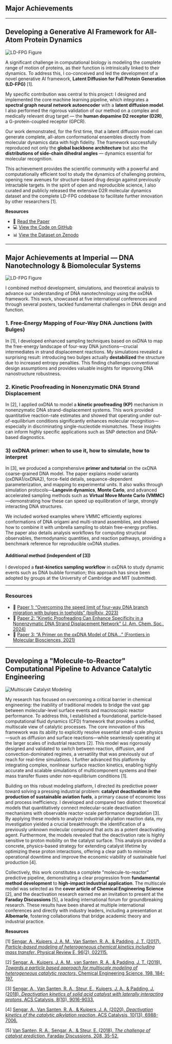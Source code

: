 ## Major Achievements

---

## Developing a Generative AI Framework for All-Atom Protein Dynamics

![LD-FPG Figure](/images/LDFPG.png)

A significant challenge in computational biology is modeling the complete range of motion of proteins, as their function is intrinsically linked to their dynamics. To address this, I co-conceived and led the development of a novel generative AI framework, **Latent Diffusion for Full Protein Generation (LD-FPG)** [1].  

My specific contribution was central to this project: I designed and implemented the core machine learning pipeline, which integrates a **spectral graph neural network autoencoder** with a **latent diffusion model**. I also performed the rigorous validation of our method on a complex and medically relevant drug target — the **human dopamine D2 receptor (D2R)**, a G-protein-coupled receptor (GPCR).

Our work demonstrated, for the first time, that a latent diffusion model can generate complete, all-atom conformational ensembles directly from molecular dynamics data with high fidelity. The framework successfully reproduced not only the **global backbone architecture** but also the **distributions of side-chain dihedral angles** — dynamics essential for molecular recognition.

This achievement provides the scientific community with a powerful and computationally efficient tool to study the dynamics of challenging proteins, opening new avenues for structure-based drug design against previously intractable targets. In the spirit of open and reproducible science, I also curated and publicly released the extensive D2R molecular dynamics dataset and the complete LD-FPG codebase to facilitate further innovation by other researchers [1].

**Resources**  
- 📄 [Read the Paper](https://doi.org/10.48550/arXiv.2506.17064)  
- 💻 [View the Code on GitHub](https://github.com/adityasengar/LD-FPG/tree/main)  
- 📊 [View the Dataset on Zenodo](https://zenodo.org/records/15479781)


---
## Major Achievements at Imperial — DNA Nanotechnology & Biomolecular Systems

![LD-FPG Figure](/images/oxdna.jpg)


I combined method development, simulations, and theoretical analysis to advance our understanding of DNA nanotechnology using the oxDNA framework. This work, showcased at five international conferences and through several posters, tackled fundamental challenges in DNA design and function.

### 1. Free-Energy Mapping of Four-Way DNA Junctions (with Bulges)

In [1], I developed enhanced sampling techniques based on oxDNA to map the free-energy landscape of four-way DNA junctions—crucial intermediates in strand displacement reactions. My simulations revealed a surprising result: introducing two bulges actually **destabilized** the structure due to increased entropy penalties. This finding challenges conventional design assumptions and provides valuable insights for improving DNA nanostructure robustness.

### 2. Kinetic Proofreading in Nonenzymatic DNA Strand Displacement

In [2], I applied oxDNA to model a **kinetic proofreading (KP)** mechanism in nonenzymatic DNA strand-displacement systems. This work provided quantitative reaction-rate estimates and showed that operating under out-of-equilibrium conditions significantly enhances molecular recognition—especially in discriminating single-nucleotide mismatches. These insights can inform highly specific applications such as SNP detection and DNA-based diagnostics.

### 3) oxDNA primer: when to use it, how to simulate, how to interpret

In [3], we produced a comprehensive **primer and tutorial** on the oxDNA coarse-grained DNA model. The paper explains model variants (oxDNA1/oxDNA2), force-field details, sequence-dependent parameterization, and mapping to experimental units. It also walks through simulation protocols—**Langevin dynamics**, **Monte Carlo**, and advanced accelerated sampling methods such as **Virtual Move Monte Carlo (VMMC)**—demonstrating how these can speed up equilibration of large, strongly interacting DNA structures.  

We included worked examples where VMMC efficiently explores conformations of DNA origami and multi-strand assemblies, and showed how to combine it with umbrella sampling to obtain free-energy profiles. The paper also details analysis workflows for computing structural observables, thermodynamic quantities, and reaction pathways, providing a benchmark reference for reproducible oxDNA studies.

#### Additional method (independent of [3])  
I developed a **fast-kinetics sampling workflow** in oxDNA to study dynamic events such as DNA bubble formation; this approach has since been adopted by groups at the University of Cambridge and MIT (submitted).

---

### Resources  

- 📄 [Paper 1: “Overcoming the speed limit of four-way DNA branch migration with bulges in toeholds” (bioRxiv, 2023)](https://www.biorxiv.org/content/10.1101/2023.05.15.540824v1)  
- 📄 [Paper 2: “Kinetic Proofreading Can Enhance Specificity in a Nonenzymatic DNA Strand Displacement Network” (J. Am. Chem. Soc., 2024)](https://pubs.acs.org/doi/full/10.1021/jacs.3c14673)  
- 📄 [Paper 3: “A Primer on the oxDNA Model of DNA…” (Frontiers in Molecular Biosciences, 2021)](https://www.frontiersin.org/journals/molecular-biosciences/articles/10.3389/fmolb.2021.693710/full)  


---


## Developing a "Molecule-to-Reactor" Computational Pipeline to Advance Catalytic Engineering

![Multiscale Catalyst Modeling](/images/reactor.jpg)

My research has focused on overcoming a critical barrier in chemical engineering: the inability of traditional models to bridge the vast gap between molecular-level surface events and macroscopic reactor performance. To address this, I established a foundational, particle-based computational fluid dynamics (CFD) framework that provides a unified, multiscale view of catalytic processes. The core innovation of this framework was its ability to explicitly resolve essential small-scale physics—such as diffusion and surface reactions—while seamlessly operating at the larger scales of industrial reactors [2]. This model was rigorously designed and validated to switch between reaction, diffusion, and convection-dominated regimes, a versatility that was previously out of reach for real-time simulations. I further advanced this platform by integrating complex, nonlinear surface reaction kinetics, enabling highly accurate and scalable simulations of multicomponent systems and their mass transfer fluxes under non-equilibrium conditions [1].

Building on this robust modeling platform, I directed its predictive power toward solving a pressing industrial problem: **catalyst deactivation in the production of sustainable aviation fuels**, a primary cause of economic loss and process inefficiency. I developed and compared two distinct theoretical models that quantitatively connect molecular-scale deactivation mechanisms with observable reactor-scale performance degradation [3]. By applying these models to analyze industrial alkylation reaction data, my investigation yielded a crucial breakthrough: the identification of a previously unknown molecular compound that acts as a potent deactivating agent. Furthermore, the models revealed that the deactivation rate is highly sensitive to proton mobility on the catalyst surface. This analysis provided a concrete, physics-based strategy for extending catalyst lifetime by optimizing these proton interactions, offering a clear path to minimize operational downtime and improve the economic viability of sustainable fuel production [4].

Collectively, this work constitutes a complete "molecule-to-reactor" predictive pipeline, demonstrating a clear progression from **fundamental method development** to **high-impact industrial application**. The multiscale model was selected as the **cover article of Chemical Engineering Science** [2], and the deactivation research earned me an invitation to present at the **Faraday Discussions** [5], a leading international forum for groundbreaking research. These results have been shared at multiple international conferences and directly with industry leaders, including a presentation at **Albemarle**, fostering collaborations that bridge academic theory and industrial practice.


**Resources**  

[1] [Sengar, A., Kuipers, J. A. M., Van Santen, R. A., & Padding, J. T. (2017). *Particle-based modeling of heterogeneous chemical kinetics including mass transfer*. Physical Review E, 96(2), 022115.](https://doi.org/10.1103/PhysRevE.96.022115)  

[2] [Sengar, A., Kuipers, J. A. M., van Santen, R. A., & Padding, J. T. (2019). *Towards a particle based approach for multiscale modeling of heterogeneous catalytic reactors*. Chemical Engineering Science, 198, 184-197.](https://www.sciencedirect.com/science/article/pii/S0009250918307607)

[3] [Sengar, A., Van Santen, R. A., Steur, E., Kuipers, J. A., & Padding, J. (2018). *Deactivation kinetics of solid acid catalyst with laterally interacting protons*. ACS Catalysis, 8(10), 9016-9033.](https://pubs.acs.org/doi/10.1021/acscatal.8b01511) 

[4] [Sengar, A., Van Santen, R. A., & Kuipers, J. A. (2020). *Deactivation kinetics of the catalytic alkylation reaction*. ACS Catalysis, 10(13), 6988-7006.](https://pubs.acs.org/doi/10.1021/acscatal.0c00932)

[5] [Van Santen, R. A., Sengar, A., & Steur, E. (2018). *The challenge of catalyst prediction*. Faraday Discussions, 208, 35-52.](https://pubs.rsc.org/en/content/articlelanding/2018/fd/c7fd00208d)

